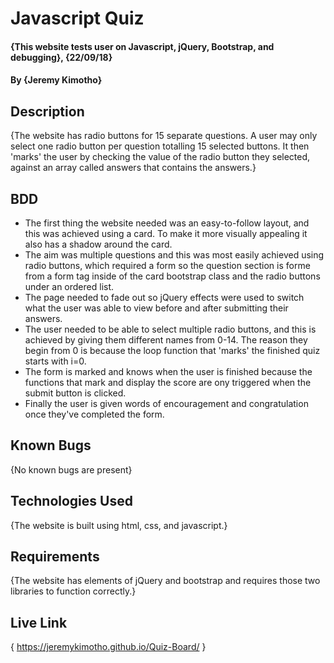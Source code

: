 # Javascript Quiz
#### {This website tests user on Javascript, jQuery, Bootstrap, and debugging}, {22/09/18}
#### By **{Jeremy Kimotho}**
## Description
{The website has radio buttons for 15 separate questions. A user may only select one radio button per question totalling 15 selected buttons. It then 'marks' the user by checking the value of the radio button they selected, against an array called answers that contains the answers.}
## BDD
* The first thing the website needed was an easy-to-follow layout, and this was achieved using a card. To make it more visually appealing it also has a shadow around the card.
* The aim was multiple questions and this was most easily achieved using radio buttons, which required a form so the question section is forme from a form tag inside of the card bootstrap class and the radio buttons under an ordered list.
* The page needed to fade out so jQuery effects were used to switch what the user was able to view before and after submitting their answers.
* The user needed to be able to select multiple radio buttons, and this is achieved by giving them different names from 0-14. The reason they begin from 0 is because the loop function that 'marks' the finished quiz starts with i=0.
* The form is marked and knows when the user is finished because the functions that mark and display the score are ony triggered when the submit button is clicked.
* Finally the user is given words of encouragement and congratulation once they've completed the form.
## Known Bugs
{No known bugs are present}
## Technologies Used
{The website is built using html, css, and javascript.}
## Requirements
{The website has elements of jQuery and bootstrap and requires those two libraries to function correctly.}
## Live Link
{ https://jeremykimotho.github.io/Quiz-Board/ }
